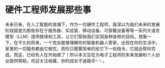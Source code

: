 # 硬件工程师发展那些事


 未来已来，在人工智能的浪潮下，作为一位硬件工程师，我深以为我们未来的发展阶段就是为那些存在于服务器、实验室、移动设备、可穿戴设备等等一系列大语言模型（LLM）提供肢体和工具，让它们帮助我们实现各种各样的目标。想象一下，在不久的将来，一个完全能够理解你的智能机器人管家，出现在你的生活中，家里的一切服务都由它做完，而你只需要简单的给它下一些指令，它就会帮你完成。而这，已经有人在开始做了！所以本文旨在为电子工程师的未来发展和个人创业提供帮助。欢迎关注收藏，你的成长不迷路😍✨✨。

